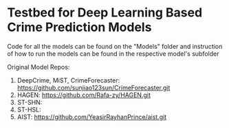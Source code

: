 # Testbed for Deep Learning Based Crime Prediction Models

Code for all the models can be found on the "Models" folder and instruction of how to run the models can be found in the respective model's subfolder


Original Model Repos:
1. DeepCrime, MiST, CrimeForecaster: https://github.com/sunjiao123sun/CrimeForecaster.git
2. HAGEN: https://github.com/Rafa-zy/HAGEN.git
3. ST-SHN:
4. ST-HSL:
5. AIST: https://github.com/YeasirRayhanPrince/aist.git
